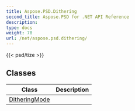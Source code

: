 ```yaml
---
title: Aspose.PSD.Dithering
second_title: Aspose.PSD for .NET API Reference
description: 
type: docs
weight: 70
url: /net/aspose.psd.dithering/
---
```

{{< psd/tize >}}


## Classes

| Class | Description |
| --- | --- |
| [DitheringMode](./ditheringmode/) |  |


